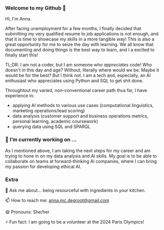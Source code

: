 ### Welcome to my Github 👋

Hi, I'm Anna. 

After facing unemployment for a few months, I finally decided that submitting my very qualified resume to job applications is not enough, and that it is time to showcase my skills in a more tangible way! This is also a great opportunity for me to seize the day with learning. We all know that documenting and doing things is the best way to learn, and I a excited to finally start this!

TL;DR: I am not a coder, but I am someone who _appreciates_ code! Who doesn't in this day and age? Without, literally where would we be. Maybe it would be for the best? But I think not. I am a tech and, especially, an AI enthusiast who appreciates using Python and SQL to get shit done. 

Throughtout my varied, non-conventional career path thus far, I have experience in:
- applying AI methods to various use cases (computational linguistics, marketing operations/lead scoring)
- data analysis (customer support and business operations metrics, personal learning, academic coursework)
- querying data using SQL and SPARQL

### 🌱 I’m currently working on ...
As I mentioned above, I am taking the next steps for my career and am trying to hone in on my data analysis and AI skills. My goal is to be able to collaborate on teams at forward-thinking AI companies, where I can bring my passion for developing ethical AI. 

### Extra
💬 Ask me about... being resourceful with ingredients in your kitchen.

📫 How to reach me: anna.mc.degroot@gmail.com

😄 Pronouns: She/her

⚡ Fun fact: I am going to be a volunteer at the 2024 Paris Olympics!
